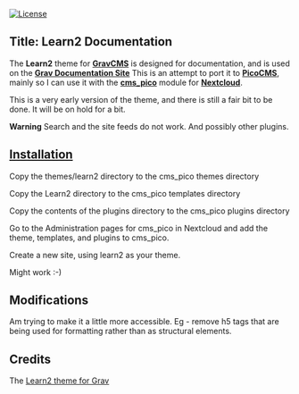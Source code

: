 
[![License](https://picocms.github.io/badges/pico-license.svg)](https://github.com/picocms/pico-composer/blob/master/LICENSE)

## Title: Learn2 Documentation

The **Learn2** theme for **[GravCMS](https://getgrav.org)** is designed for documentation, and is used on the **[Grav Documentation Site](https://learn.getgrav.org)** This is an attempt to port it to **[PicoCMS](http://picocms.org)**, mainly so I can use it with the **[cms_pico](https://github.com/nextcloud/cms_pico)** module for **[Nextcloud](https://www.nextcloud.org)**.

This is a very early version of the theme, and there is still a fair bit to be done. It will be on hold for a bit. 

**Warning**
Search and the site feeds do not work. And possibly other plugins.

## [Installation](https://cloud.rnet.duckdns.org/index.php/apps/cms_pico/pico/learn2/docs/installation)

Copy the themes/learn2 directory to the cms_pico themes directory

Copy the Learn2 directory to the cms_pico templates directory

Copy the contents of the plugins directory to the cms_pico plugins directory

Go to the Administration pages for cms_pico in Nextcloud and add the theme,  templates, and plugins to cms_pico.

Create a new site, using learn2 as your theme.

Might work :-)

## Modifications

Am trying to make it a little more accessible. Eg - remove h5 tags that are being used for formatting rather than as structural elements.

## Credits

The [Learn2 theme for Grav](https://github.com/getgrav/grav-theme-learn2)
